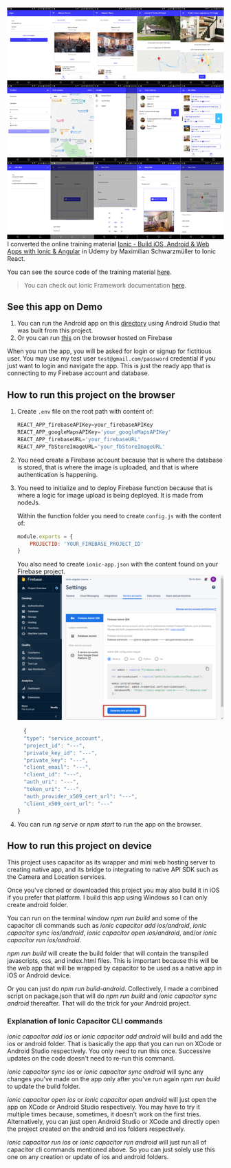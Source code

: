  ![](others/images/pairbnb_collage.jpg)
  I converted the online training material [Ionic - Build iOS, Android & Web Apps with Ionic & Angular](https://www.udemy.com/course/ionic-2-the-practical-guide-to-building-ios-android-apps/) in Udemy by Maximilian Schwarzmüller to Ionic React. 

You can see the source code of the training material [here](https://github.com/robhizon26/pairbnb-ionic-ng).

>You can check out Ionic Framework documentation [here](https://ionicframework.com/docs).

## See this app on Demo
1) You can run the Android app on this [directory](https://github.com/robhizon26/pairbnb-ionic-react/tree/master/android) using Android Studio that was built from this project. 
2) Or you can run [this](https://ionic-angular-course-e7fb6.web.app/auth) on the browser hosted on Firebase

When you run the app, you will be asked for login or signup for fictitious user. You may use my test user `test@gmail.com/password` credential if you just want to login and navigate the app. 
This is just the ready app that is connecting to my Firebase account and database.

 
## How to run this project on the browser
1. Create `.env` file on the root path with content of:
    ```javascript
    REACT_APP_firebaseAPIKey=your_firebaseAPIKey
    REACT_APP_googleMapsAPIKey='your_googleMapsAPIKey'
    REACT_APP_firebaseURL='your_firebaseURL'
    REACT_APP_fbStoreImageURL='your_fbStoreImageURL'
    ```

2. You need create a Firebase account because that is where the database is stored, that is where the image is uploaded, and that is where authentication is happening.

3. You need to initialize and to deploy Firebase function because that is where a logic for image upload is being deployed. It is made from nodeJs.

    Within the function folder you need to create `config.js` with the content of:
    ```javascript
    module.exports = {
        PROJECTID: 'YOUR_FIREBASE_PROJECT_ID'
    }
    ```
    You also need to create `ionic-app.json` with the content found on your Firebase project.
    ![](others/images/FB_GenerateNewPrivateKey.png)
    
    ```javascript
      {
      "type": "service_account",
      "project_id": "---",
      "private_key_id": "---",
      "private_key": "---",
      "client_email": "---",
      "client_id": "---",
      "auth_uri": "---",
      "token_uri": "---",
      "auth_provider_x509_cert_url": "---",
      "client_x509_cert_url": "---"
    }
    ```

4. You can run *ng serve* or *npm start* to run the app on the browser.


 
## How to run this project on device

This project uses capacitor as its wrapper and mini web hosting server to creating native app, and its bridge to integrating to native API SDK such as the Camera and Location services. 

Once you've cloned or downloaded this project you may also build it in iOS if you prefer that platform. I build this app using Windows so I can only create android folder.

You can run on the terminal window *npm run build* and some of the capacitor cli commands such as *ionic capacitor add ios/android*, *ionic capacitor sync ios/android*, *ionic capacitor open ios/android*, and/or *ionic capacitor run ios/android*.

*npm run build* will create the build folder that will contain the transpiled javascripts, css, and index.html files. This is important because this will be the web app that will be wrapped by capacitor to be used as a native app in iOS or Android device.

Or you can just do *npm run build-android*. Collectively, I made a combined script on package.json that will do *npm run build* and *ionic capacitor sync android* thereafter. That will do the trick for your Android project. 

### Explanation of Ionic Capacitor CLI commands 
*ionic capacitor add ios* or *ionic capacitor add android* will build and add the ios or android folder. That is basically the app that you can run on XCode or Android Studio respectively. You only need to run this once. Successive updates on the code doesn't need to re-run this command.

*ionic capacitor sync ios* or *ionic capacitor sync android* will sync any changes you've made on the app only after you've run again *npm run build* to update the build folder.

*ionic capacitor open ios* or *ionic capacitor open android* will just open the app on XCode or Android Studio respectively. You may have to try it multiple times because, sometimes, it doesn't work on the first tries. Alternatively, you can just open Android Studio or XCode and directly open the project created on the android and ios folders respectively.

*ionic capacitor run ios* or *ionic capacitor run android* will just run all of capacitor cli commands mentioned above. So you can just solely use this one on any creation or update of ios and android folders.

